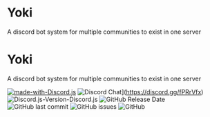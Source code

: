 # Yoki
A discord bot system for multiple communities to exist in one server


# Yoki
A discord bot system for multiple communities to exist in one server

[![made-with-Discord.js](https://img.shields.io/badge/Made%20with-Discord.js-1f425f.svg)](https://github.com/discordjs/discord.js/) ![Discord Chat](https://img.shields.io/discord/709121633541029938.svg)](https://discord.gg/fPRrVfx)
![Discord.js-Version-Discord.js](https://img.shields.io/badge/Discord.js-12.2.0-1f425f.svg) ![GitHub Release Date](https://img.shields.io/github/release-date/MythicalCuddles/DiscordBot.svg) ![GitHub last commit](https://img.shields.io/github/last-commit/MythicalCuddles/DiscordBot.svg) ![GitHub issues](https://img.shields.io/github/issues/MythicalCuddles/DiscordBot.svg) ![GitHub](https://img.shields.io/github/license/MythicalCuddles/DiscordBot.svg)
